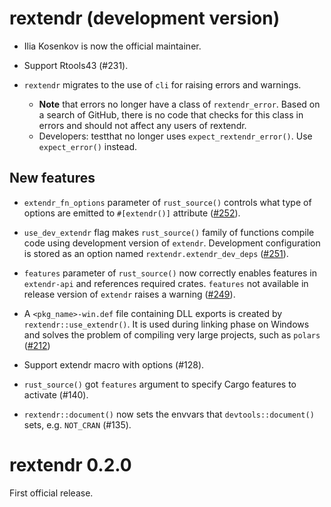 # rextendr (development version)

* Ilia Kosenkov is now the official maintainer.

* Support Rtools43 (#231).

* `rextendr` migrates to the use of `cli` for raising errors and warnings.
  - **Note** that errors no longer have a class of `rextendr_error`. Based on a search of GitHub, there is no code that checks for this class in errors and should not affect any users of rextendr.
  - Developers: testthat no longer uses `expect_rextendr_error()`. Use `expect_error()` instead.
  
## New features

* `extendr_fn_options` parameter of `rust_source()` controls what type of options are emitted to `#[extendr()]` attribute ([#252](https://github.com/extendr/rextendr/pull/252)).

* `use_dev_extendr` flag makes `rust_source()` family of functions compile code using development version of `extendr`.
Development configuration is stored as an option named `rextendr.extendr_dev_deps` ([#251](https://github.com/extendr/rextendr/pull/251)).

* `features` parameter of `rust_source()` now correctly enables features in `extendr-api` and references required crates.
`features` not available in release version of `extendr` raises a warning ([#249](https://github.com/extendr/rextendr/pull/249)).

* A `<pkg_name>-win.def` file containing DLL exports is created by `rextendr::use_extendr()`. It is used during linking phase on Windows and solves the problem of compiling very large projects, such as `polars` ([#212](https://github.com/extendr/rextendr/pull/212))

* Support extendr macro with options (#128).

* `rust_source()` got `features` argument to specify Cargo features to activate
  (#140).

* `rextendr::document()` now sets the envvars that `devtools::document()` sets,
  e.g. `NOT_CRAN` (#135).


# rextendr 0.2.0

First official release.
